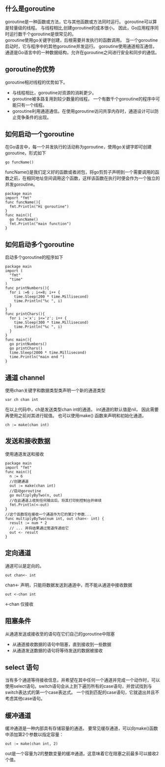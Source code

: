 ## 什么是goroutine
goroutine是一种函数或方法，它与其他函数或方法同时运行。 goroutine可以算是轻量级的线程。 与线程相比,创建goroutine的成本很小。 因此，Go应用程序同时运行数千个goroutine是很常见的。  
goroutine使用go关键字创建，后根需要并发执行的函数调用。 当一个goroutine启动时，它与程序中的其他goroutine并发运行。 goroutine使用通道相互通信，通道是Go语言中的一种数据结构，允许在goroutine之间进行安全和同步的通信。 

## goroutine的优势
goroutine相对线程的优势如下。
* 与线程相比，goroutine对资源的消耗更少。
* goroutine被多路复用到较少数量的线程。 一个有数千个goroutine的程序中可能只有一个线程。
* goroutine利用通道通信。在使用goroutine访问共享内存时，通道设计可以防止竞争条件的出现。

## 如何启动一个goroutine
在Go语言中，每一个并发执行的活动称为goroutine，使用go关键字即可创建goroutine，形式如下
```
go funcName()
```
funcName()是我们定义好的函数或者闭包，将go剪剪子声明到一个需要调用的函数之前，在相同地址空间调用这个函数，这样该函数在执行时便会作为一个独立的并发goroutine。
```
package main
import "fmt"
func funcName(){
  fmt.Println("Hi goroutine")
}
func main(){
  go funcName()
  fmt.Println("main function")
}
```

## 如何启动多个goroutine
启动多个goroutine的程序如下
```
package main
import (
  "fmt"
  "time"
)
func printNumbers(){
  for i :=6 ; i<=8; i++ {
    time.Sleep(200 * time.Millisecond)
    time.Println("%c ", i)
  }
}
func printChars(){
  for i :='x'; i<='z'; i++ {
    time.Sleep(300 * time.Millisecond)
    time.Println("%c ", i)
  }
}
func main(){
  go printNumbers()
  go printChars()
  time.Sleep(2000 * time.Millisecond)
  time.Println("main end ")
}

```

## 通道 channel
使用chan关键字和数据类型类声明一个新的通道类型
```
var ch chan int
```
在以上代码中，ch是发送类型chan int的通道。 int通道的默认值是nil， 因此需要再使用之前对其进行赋值。 也可以使用make() 函数来声明和初始化通道。
```
ch := make(chan int)
```

## 发送和接收数据
使用通道发送和接收
```
package main
import "fmt"
func main(){
  n := 6
  //创建通道
  out := make(chan int)
  //启动goroutine
  go multiplyByTwo(n, out)
  //在此通道上收到任何输出后，将其打印到控制台并继续
  fmt.Println(<-out)
}
//这个函数现在接收一个通道作为它的第2个参数...
func multiplyByTwo(num int, out chan<- int) {
  result := num * 2
  // ... 并将结果通过管道传递给它
  out <- result
}
```

## 定向通道
通道可以是定向的。
```
out chan<- int
```
chan<- 声明，只能将数据发送到通道中，而不能从通道中接收数据
```
out <-chan int
```
<-chan 仅接收

## 阻塞条件
从通道发送或接收至的语句在它们自己的goroutine中阻塞
* 从通道接收数据的语句中阻塞，直到接收到一些数据
* 从通道发送数据的语句将等待发送的数据被接收

## select 语句
当有多个通道等待接收信息，并希望在其中任何一个通道并完成一个动作时，可以使用select语句。switch语句会从上到下遍历所有的case语句，并尝试找到与switch表达式的第一个case表达式。 一个找到匹配的case语句，它就退出并且不考虑其他case语句。 

## 缓冲通道
缓冲通道是一种内部具有存储容量的通道。 要常见缓存通道，可以向make()函数中添加第2个参数以指定容量：
```
out := make(chan int, 2)
```
out是一个容量为2的整数变量的缓冲通道。这意味着它在阻塞之前最多可以接收2个值。
